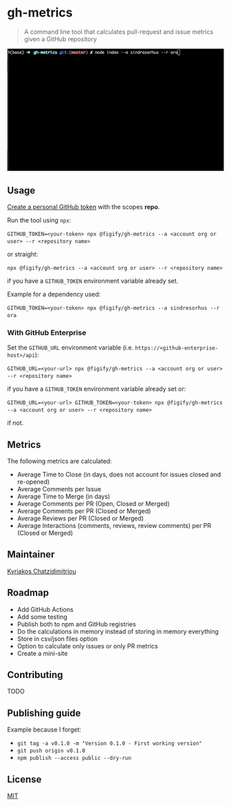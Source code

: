 # gh-metrics

> A command line tool that calculates pull-request and issue metrics given a GitHub repository

![](assets/gh-metrics-usage.gif)

## Usage

[Create a personal GitHub token](https://help.github.com/en/github/authenticating-to-github/creating-a-personal-access-token-for-the-command-line#creating-a-token) with the scopes **repo**.

Run the tool using `npx`:

`GITHUB_TOKEN=<your-token> npx @figify/gh-metrics --a <account org or user> --r <repository name>`

or straight:

`npx @figify/gh-metrics --a <account org or user> --r <repository name>`

if you have a `GITHUB_TOKEN` environment variable already set.

Example for a dependency used:

`GITHUB_TOKEN=<your-token> npx @figify/gh-metrics --a sindresorhus --r ora`

### With GitHub Enterprise

Set the `GITHUB_URL` environment variable (i.e. `https://<github-enterprise-host>/api`):

`GITHUB_URL=<your-url> npx @figify/gh-metrics --a <account org or user> --r <repository name>`

if you have a `GITHUB_TOKEN` environment variable already set or:

`GITHUB_URL=<your-url> GITHUB_TOKEN=<your-token> npx @figify/gh-metrics --a <account org or user> --r <repository name>`

if not.

## Metrics

The following metrics are calculated:

- Average Time to Close (in days, does not account for issues closed and re-opened)
- Average Comments per Issue
- Average Time to Merge (in days)
- Average Comments per PR (Open, Closed or Merged)
- Average Comments per PR (Closed or Merged)
- Average Reviews per PR (Closed or Merged)
- Average Interactions (comments, reviews, review comments) per PR (Closed or Merged)

## Maintainer

[Kyriakos Chatzidimitriou](http://kyrcha.info)

## Roadmap

- Add GitHub Actions
- Add some testing
- Publish both to npm and GitHub registries
- Do the calculations in memory instead of storing in memory everything
- Store in csv/json files option
- Option to calculate only issues or only PR metrics
- Create a mini-site

## Contributing

TODO

## Publishing guide

Example because I forget:

- `git tag -a v0.1.0 -m "Version 0.1.0 - First working version"`
- `git push origin v0.1.0`
-  `npm publish --access public --dry-run`

## License

[MIT](LICENSE)
